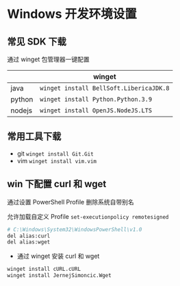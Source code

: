 # Windows 开发环境设置

## 常见 SDK 下载

通过 winget 包管理器一键配置

|        | winget                                  |
| ------ | --------------------------------------- |
| java   | `winget install BellSoft.LibericaJDK.8` |
| python | `winget install Python.Python.3.9`      |
| nodejs | `winget install OpenJS.NodeJS.LTS`      |

## 常用工具下载

- git `winget install Git.Git`
- vim `winget install vim.vim`

## win 下配置 curl 和 wget

通过设置 PowerShell Profile 删除系统自带别名

允许加载自定义 Profile `set-executionpolicy remotesigned`

```bash title="C:\Windows\System32\WindowsPowerShell\v1.0\Profile.ps1"
# C:\Windows\System32\WindowsPowerShell\v1.0
del alias:curl
del alias:wget
```

- 通过 winget 安装 curl 和 wget

```bash
winget install cURL.cURL
winget install JernejSimoncic.Wget
```
